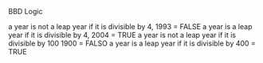 BBD Logic

a year is not a leap year if it is divisible by 4, 1993 = FALSE
a year is a leap year if it is divisible by 4, 2004 = TRUE
a year is not a leap year if it is divisible by 100 1900 = FALSO
a year is a leap year if it is divisible by 400 = TRUE
